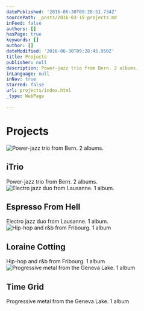 ```yaml
---
datePublished: '2016-06-30T09:28:51.734Z'
sourcePath: _posts/2016-03-15-projects.md
inFeed: false
authors: []
hasPage: true
keywords: []
author: []
dateModified: '2016-06-30T09:28:45.950Z'
title: Projects
publisher: null
description: Power-jazz trio from Bern. 2 albums.
inLanguage: null
inNav: true
starred: false
url: projects/index.html
_type: WebPage

---
```

# Projects
![Power-jazz trio from Bern. 2 albums.](https://s3-us-west-2.amazonaws.com/the-grid-img/p/5655ad208622191822ccee2a1d5c2f49e31aeee1.jpg)

## iTrio

Power-jazz trio from Bern. 2 albums.
![Electro jazz duo from Lausanne. 1 album.](https://s3-us-west-2.amazonaws.com/the-grid-img/p/70eb1d9e6450400b15616d53cd00594ca46d727a.jpg)

## Espresso From Hell

Electro jazz duo from Lausanne. 1 album.
![Hip-hop and r&b from Fribourg. 1 album](https://s3-us-west-2.amazonaws.com/the-grid-img/p/88cd31a420e0f604aec5fca96846b8cfccf1a491.jpg)

## Loraine Cotting

Hip-hop and r&b from Fribourg. 1 album
![Progressive metal from the Geneva Lake. 1 album](https://s3-us-west-2.amazonaws.com/the-grid-img/p/9fa301523bffb51746a00f5285d0b95149971559.jpg)

## Time Grid

Progressive metal from the Geneva Lake. 1 album